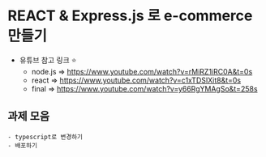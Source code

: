 # REACT & Express.js 로 e-commerce 만들기
- 유튜브 참고 링크 ⭐
    - node.js => https://www.youtube.com/watch?v=rMiRZ1iRC0A&t=0s
    - react => https://www.youtube.com/watch?v=c1xTDSIXit8&t=0s
    - final => https://www.youtube.com/watch?v=y66RgYMAgSo&t=258s


## 과제 모음
    - typescript로 변경하기
    - 배포하기